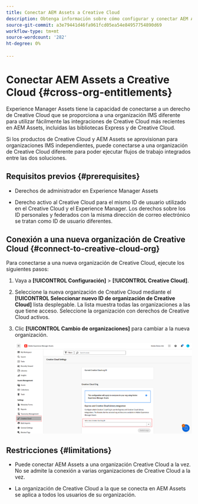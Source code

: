 ```yaml
---
title: Conectar AEM Assets a Creative Cloud
description: Obtenga información sobre cómo configurar y conectar AEM Assets a Creative Cloud. Conéctese a un derecho de Creative Cloud que esté aprovisionado para una organización IMS diferente para utilizar fácilmente las integraciones de Creative Cloud más recientes en AEM Assets, incluidas las bibliotecas Express y de Creative Cloud.
source-git-commit: a3e79441d46fa961fcd05ea54e84957754890d69
workflow-type: tm+mt
source-wordcount: '282'
ht-degree: 0%

---
```


# Conectar AEM Assets a Creative Cloud  {#cross-org-entitlements}

Experience Manager Assets tiene la capacidad de conectarse a un derecho de Creative Cloud que se proporciona a una organización IMS diferente para utilizar fácilmente las integraciones de Creative Cloud más recientes en AEM Assets, incluidas las bibliotecas Express y de Creative Cloud.

Si los productos de Creative Cloud y AEM Assets se aprovisionan para organizaciones IMS independientes, puede conectarse a una organización de Creative Cloud diferente para poder ejecutar flujos de trabajo integrados entre las dos soluciones.

## Requisitos previos {#prerequisites}

* Derechos de administrador en Experience Manager Assets

* Derecho activo al Creative Cloud para el mismo ID de usuario utilizado en el Creative Cloud y el Experience Manager. Los derechos sobre los ID personales y federados con la misma dirección de correo electrónico se tratan como ID de usuario diferentes.

## Conexión a una nueva organización de Creative Cloud {#connect-to-creative-cloud-org}

Para conectarse a una nueva organización de Creative Cloud, ejecute los siguientes pasos:

1. Vaya a **[!UICONTROL Configuración]** > **[!UICONTROL Creative Cloud]**.

1. Seleccione la nueva organización de Creative Cloud mediante el **[!UICONTROL Seleccionar nuevo ID de organización de Creative Cloud]** lista desplegable. La lista muestra todas las organizaciones a las que tiene acceso. Seleccione la organización con derechos de Creative Cloud activos.

1. Clic **[!UICONTROL Cambio de organizaciones]** para cambiar a la nueva organización.

   ![Derechos entre Organizaciones](assets/cross-org-entitlements.png)

## Restricciones {#limitations}

* Puede conectar AEM Assets a una organización Creative Cloud a la vez. No se admite la conexión a varias organizaciones de Creative Cloud a la vez.

* La organización de Creative Cloud a la que se conecta en AEM Assets se aplica a todos los usuarios de su organización.

